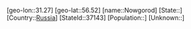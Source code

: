 ﻿---
location: [56.52,31.27]
type: City
tags:
- geo/City


SpocWebEntityId: 32978
isDeleted: false
confidential: public

---
[geo-lon::31.27]
[geo-lat::56.52]
[name::Nowgorod]
[State::]
[Country::[Russia](geo/Continent/Europe/Russia.md)]
[StateId::37143]
[Population::]
[Unknown::]

